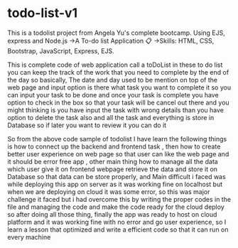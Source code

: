 # todo-list-v1
This is a todolist project from Angela Yu's complete bootcamp. Using EJS, express and Node.js
->A To-do list Application 📋
->Skills: HTML, CSS, Bootstrap, JavaScript, Express, EJS.


This is complete code of web application call a toDoList in these to do list you can keep the track of the work that you need to complete by the end of the day so basically, The date and day used to be mention on top of the web page and input option is there what task you want to complete it so you can input your task to be done and once your task is complete you have option to check in the box so that your task will be cancel out there and you might thinking is you have input the task with wrong details than you have option to delete the task also and all the task and everything is store in Database so if later you want to review it you can do it  


So from the above code sample of todolist I have learn the following things is how to connect up the backend and frontend task , then how to create better user experience on web page so that user can like the web page and it should be error free app , other main thing how to manage all the data which user give it on frontend webpage retrieve the data and store it on Database so that data can be store properly, and Main difficult i faced was while deploying this app on server as it was working fine on localhost but when we are deploying on cloud it was some error, so this was major challenge it faced but i had overcome this by writing the proper codes in the file and managing the code and make the code ready for the cloud deploy so after doing all those thing, finally the app was ready to host on cloud platform and it was working fine with no error and go user experience, so I learn a lesson that optimized and write a efficient code so that it can run on every machine 
